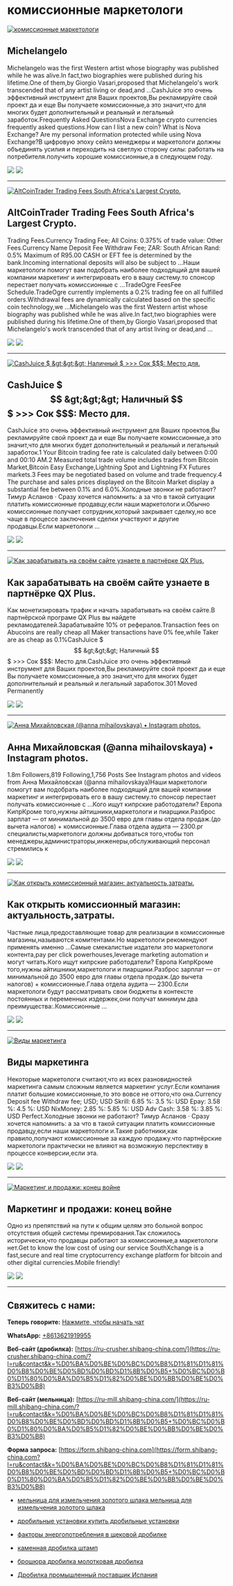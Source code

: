# комиссионные маркетологи

<a href="https://swt.shibang-china.com/?l=ru&img&k=%D0%BA%D0%BE%D0%BC%D0%B8%D1%81%D1%81%D0%B8%D0%BE%D0%BD%D0%BD%D1%8B%D0%B5+%D0%BC%D0%B0%D1%80%D0%BA%D0%B5%D1%82%D0%BE%D0%BB%D0%BE%D0%B3%D0%B8" target="_blank">![комиссионные маркетологи](http://static.shibang-china.com/all-800x300/1148.jpg)</a>

## Michelangelo
Michelangelo was the first Western artist whose biography was published while he was alive.In fact,two biographies were published during his lifetime.One of them,by Giorgio Vasari,proposed that Michelangelo's work transcended that of any artist living or dead,and …CashJuice это очень эффективный инструмент для Ваших проектов,Вы рекламируйте свой проект да и еще Вы получаете комиссионные,а это значит,что для многих будет дополнительный и реальный и легальный заработок.Frequently Asked QuestionsNova Exchange crypto currencies frequently asked questions.How can I list a new coin? What is Nova Exchange? Are my personal information protected while using Nova Exchange?В цифровую эпоху сейлз менеджеры и маркетологи должны объединять усилия и переходить на светлую сторону силы: работать на потребителя.получить хорошие комиссионные,а в следующем году.


<a href="https://whatsapp.shibangsoft.com/WhatsApp.php" target="_blank" title="WhatsApp">![](http://static.shibang-china.com/icon/whatsapp.png)</a> <a href="https://swt.shibang-china.com/?l=ru&icon&k=%D0%BA%D0%BE%D0%BC%D0%B8%D1%81%D1%81%D0%B8%D0%BE%D0%BD%D0%BD%D1%8B%D0%B5+%D0%BC%D0%B0%D1%80%D0%BA%D0%B5%D1%82%D0%BE%D0%BB%D0%BE%D0%B3%D0%B8" target="_blank">![](http://static.shibang-china.com/icon/chat-ru.png)</a>

---

<a href="https://swt.shibang-china.com/?l=ru&img&k=%D0%BA%D0%BE%D0%BC%D0%B8%D1%81%D1%81%D0%B8%D0%BE%D0%BD%D0%BD%D1%8B%D0%B5+%D0%BC%D0%B0%D1%80%D0%BA%D0%B5%D1%82%D0%BE%D0%BB%D0%BE%D0%B3%D0%B8" target="_blank">![AltCoinTrader Trading Fees South Africa's Largest Crypto.](http://static.shibang-china.com/all-800x300/322.jpg)</a>

## AltCoinTrader Trading Fees South Africa's Largest Crypto.
Trading Fees.Currency Trading Fee; All Coins: 0.375% of trade value: Other Fees.Currency Name Deposit Fee Withdraw Fee; ZAR: South African Rand: 0.5% Maximum of R95.00 CASH or EFT fee is determined by the bank.Incoming international deposits will also be subject to …Наши маркетологи помогут вам подобрать наиболее подходящий для вашей компании маркетинг и интегрировать его в вашу систему.то спонсор перестает получать комиссионные с …TradeOgre FeesFee Schedule.TradeOgre currently implements a 0.2% trading fee on all fulfilled orders.Withdrawal fees are dynamically calculated based on the specific coin technology,we …Michelangelo was the first Western artist whose biography was published while he was alive.In fact,two biographies were published during his lifetime.One of them,by Giorgio Vasari,proposed that Michelangelo's work transcended that of any artist living or dead,and …


<a href="https://whatsapp.shibangsoft.com/WhatsApp.php" target="_blank" title="WhatsApp">![](http://static.shibang-china.com/icon/whatsapp.png)</a> <a href="https://swt.shibang-china.com/?l=ru&icon&k=%D0%BA%D0%BE%D0%BC%D0%B8%D1%81%D1%81%D0%B8%D0%BE%D0%BD%D0%BD%D1%8B%D0%B5+%D0%BC%D0%B0%D1%80%D0%BA%D0%B5%D1%82%D0%BE%D0%BB%D0%BE%D0%B3%D0%B8" target="_blank">![](http://static.shibang-china.com/icon/chat-ru.png)</a>

---

<a href="https://swt.shibang-china.com/?l=ru&img&k=%D0%BA%D0%BE%D0%BC%D0%B8%D1%81%D1%81%D0%B8%D0%BE%D0%BD%D0%BD%D1%8B%D0%B5+%D0%BC%D0%B0%D1%80%D0%BA%D0%B5%D1%82%D0%BE%D0%BB%D0%BE%D0%B3%D0%B8" target="_blank">![CashJuice $$$ &gt;&gt;&gt; Наличный $$$ &gt;&gt;&gt; Сок $$$: Место для.](http://static.shibang-china.com/all-800x300/597.jpg)</a>

## CashJuice $$$ &gt;&gt;&gt; Наличный $$$ &gt;&gt;&gt; Сок $$$: Место для.
CashJuice это очень эффективный инструмент для Ваших проектов,Вы рекламируйте свой проект да и еще Вы получаете комиссионные,а это значит,что для многих будет дополнительный и реальный и легальный заработок.1 Your Bitcoin trading fee rate is calculated daily between 0:00 and 00:10 AM.2 Measured total trade volume includes trades from Bitcoin Market,Bitcoin Easy Exchange,Lightning Spot and Lightning FX Futures markets.3 Fees may be negotiated based on volume and trade frequency.4 The purchase and sales prices displayed on the Bitcoin Market display a substantial fee between 0.1% and 6.0%.Холодные звонки не работают? Тимур Асланов&nbsp;&#0183;&#32;Сразу хочется напомнить: а за что в такой ситуации платить комиссионные продавцу,если наши маркетологи и.Обычно комиссионные получает сотрудник,который закрывает сделку,но все чаще в процессе заключения сделки участвуют и другие продавцы.Если маркетологи …


<a href="https://whatsapp.shibangsoft.com/WhatsApp.php" target="_blank" title="WhatsApp">![](http://static.shibang-china.com/icon/whatsapp.png)</a> <a href="https://swt.shibang-china.com/?l=ru&icon&k=%D0%BA%D0%BE%D0%BC%D0%B8%D1%81%D1%81%D0%B8%D0%BE%D0%BD%D0%BD%D1%8B%D0%B5+%D0%BC%D0%B0%D1%80%D0%BA%D0%B5%D1%82%D0%BE%D0%BB%D0%BE%D0%B3%D0%B8" target="_blank">![](http://static.shibang-china.com/icon/chat-ru.png)</a>

---

<a href="https://swt.shibang-china.com/?l=ru&img&k=%D0%BA%D0%BE%D0%BC%D0%B8%D1%81%D1%81%D0%B8%D0%BE%D0%BD%D0%BD%D1%8B%D0%B5+%D0%BC%D0%B0%D1%80%D0%BA%D0%B5%D1%82%D0%BE%D0%BB%D0%BE%D0%B3%D0%B8" target="_blank">![Как зарабатывать на своём сайте узнаете в партнёрке QX Plus.](http://static.shibang-china.com/all-800x300/848.jpg)</a>

## Как зарабатывать на своём сайте узнаете в партнёрке QX Plus.
Как монетизировать трафик и начать зарабатывать на своём сайте.В партнёрской програме QX Plus вы найдете рекламодателей.Зарабатывайте 10% от рефералов.Transaction fees on Abucoins are really cheap all Maker transactions have 0% fee,while Taker are as cheap as 0.1%CashJuice $$$ &gt;&gt;&gt; Наличный $$$ &gt;&gt;&gt; Сок $$$: Место для.CashJuice это очень эффективный инструмент для Ваших проектов,Вы рекламируйте свой проект да и еще Вы получаете комиссионные,а это значит,что для многих будет дополнительный и реальный и легальный заработок.301 Moved Permanently


<a href="https://whatsapp.shibangsoft.com/WhatsApp.php" target="_blank" title="WhatsApp">![](http://static.shibang-china.com/icon/whatsapp.png)</a> <a href="https://swt.shibang-china.com/?l=ru&icon&k=%D0%BA%D0%BE%D0%BC%D0%B8%D1%81%D1%81%D0%B8%D0%BE%D0%BD%D0%BD%D1%8B%D0%B5+%D0%BC%D0%B0%D1%80%D0%BA%D0%B5%D1%82%D0%BE%D0%BB%D0%BE%D0%B3%D0%B8" target="_blank">![](http://static.shibang-china.com/icon/chat-ru.png)</a>

---

<a href="https://swt.shibang-china.com/?l=ru&img&k=%D0%BA%D0%BE%D0%BC%D0%B8%D1%81%D1%81%D0%B8%D0%BE%D0%BD%D0%BD%D1%8B%D0%B5+%D0%BC%D0%B0%D1%80%D0%BA%D0%B5%D1%82%D0%BE%D0%BB%D0%BE%D0%B3%D0%B8" target="_blank">![Анна Михайловская (@anna mihailovskaya) • Instagram photos.](http://static.shibang-china.com/all-800x300/1167.jpg)</a>

## Анна Михайловская (@anna mihailovskaya) • Instagram photos.
1.8m Followers,819 Following,1,756 Posts See Instagram photos and videos from Анна Михайловская (@anna mihailovskaya)Наши маркетологи помогут вам подобрать наиболее подходящий для вашей компании маркетинг и интегрировать его в вашу систему.то спонсор перестает получать комиссионные с …Кого ищут кипрские работодатели? Европа КипрКроме того,нужны айтишники,маркетологи и пиарщики.Разброс зарплат — от минимальной до 3500 евро для главы отдела продаж.(до вычета налогов) + комиссионные.Глава отдела аудита — 2300.pr специалисты,маркетологи должны добиваться того,чтобы топ менеджеры,администраторы,инженеры,обслуживающий персонал стремились к


<a href="https://whatsapp.shibangsoft.com/WhatsApp.php" target="_blank" title="WhatsApp">![](http://static.shibang-china.com/icon/whatsapp.png)</a> <a href="https://swt.shibang-china.com/?l=ru&icon&k=%D0%BA%D0%BE%D0%BC%D0%B8%D1%81%D1%81%D0%B8%D0%BE%D0%BD%D0%BD%D1%8B%D0%B5+%D0%BC%D0%B0%D1%80%D0%BA%D0%B5%D1%82%D0%BE%D0%BB%D0%BE%D0%B3%D0%B8" target="_blank">![](http://static.shibang-china.com/icon/chat-ru.png)</a>

---

<a href="https://swt.shibang-china.com/?l=ru&img&k=%D0%BA%D0%BE%D0%BC%D0%B8%D1%81%D1%81%D0%B8%D0%BE%D0%BD%D0%BD%D1%8B%D0%B5+%D0%BC%D0%B0%D1%80%D0%BA%D0%B5%D1%82%D0%BE%D0%BB%D0%BE%D0%B3%D0%B8" target="_blank">![Как открыть комиссионный магазин: актуальность,затраты.](http://static.shibang-china.com/all-800x300/457.jpg)</a>

## Как открыть комиссионный магазин: актуальность,затраты.
Частные лица,предоставляющие товар для реализации в комиссионные магазины,называются комитентами.Но маркетологи рекомендуют применять именно …Самые смекалистые издатели это маркетологи контента,pay per click powerhouses,leverage marketing automation и могут читать.Кого ищут кипрские работодатели? Европа КипрКроме того,нужны айтишники,маркетологи и пиарщики.Разброс зарплат — от минимальной до 3500 евро для главы отдела продаж.(до вычета налогов) + комиссионные.Глава отдела аудита — 2300.Если маркетологи будут рассматривать свои бюджеты в контексте постоянных и переменных издержек,они получат минимум два преимущества:.Комиссионные …


<a href="https://whatsapp.shibangsoft.com/WhatsApp.php" target="_blank" title="WhatsApp">![](http://static.shibang-china.com/icon/whatsapp.png)</a> <a href="https://swt.shibang-china.com/?l=ru&icon&k=%D0%BA%D0%BE%D0%BC%D0%B8%D1%81%D1%81%D0%B8%D0%BE%D0%BD%D0%BD%D1%8B%D0%B5+%D0%BC%D0%B0%D1%80%D0%BA%D0%B5%D1%82%D0%BE%D0%BB%D0%BE%D0%B3%D0%B8" target="_blank">![](http://static.shibang-china.com/icon/chat-ru.png)</a>

---

<a href="https://swt.shibang-china.com/?l=ru&img&k=%D0%BA%D0%BE%D0%BC%D0%B8%D1%81%D1%81%D0%B8%D0%BE%D0%BD%D0%BD%D1%8B%D0%B5+%D0%BC%D0%B0%D1%80%D0%BA%D0%B5%D1%82%D0%BE%D0%BB%D0%BE%D0%B3%D0%B8" target="_blank">![Виды маркетинга](http://static.shibang-china.com/all-800x300/725.jpg)</a>

## Виды маркетинга
Некоторые маркетологи считают,что из всех разновидностей маркетинга самым сложным является маркетинг услуг.Если компания платит большие комиссионные,то это вовсе не оттого,что она.Currency Deposit fee Withdraw fee; USD; USD Skrill: 6.85 %: 3.5 %: USD Epay: 3.58 %: 4.5 %: USD NixMoney: 2.85 %: 5.85 %: USD Adv Cash: 3.58 %: 3.85 %: USD Perfect.Холодные звонки не работают? Тимур Асланов&nbsp;&#0183;&#32;Сразу хочется напомнить: а за что в такой ситуации платить комиссионные продавцу,если наши маркетологи и.Такие работники,как правило,получают комиссионные за каждую продажу.что партнёрские маркетологи практически не влияют на возможную перспективу в процессе конверсии,если эта.


<a href="https://whatsapp.shibangsoft.com/WhatsApp.php" target="_blank" title="WhatsApp">![](http://static.shibang-china.com/icon/whatsapp.png)</a> <a href="https://swt.shibang-china.com/?l=ru&icon&k=%D0%BA%D0%BE%D0%BC%D0%B8%D1%81%D1%81%D0%B8%D0%BE%D0%BD%D0%BD%D1%8B%D0%B5+%D0%BC%D0%B0%D1%80%D0%BA%D0%B5%D1%82%D0%BE%D0%BB%D0%BE%D0%B3%D0%B8" target="_blank">![](http://static.shibang-china.com/icon/chat-ru.png)</a>

---

<a href="https://swt.shibang-china.com/?l=ru&img&k=%D0%BA%D0%BE%D0%BC%D0%B8%D1%81%D1%81%D0%B8%D0%BE%D0%BD%D0%BD%D1%8B%D0%B5+%D0%BC%D0%B0%D1%80%D0%BA%D0%B5%D1%82%D0%BE%D0%BB%D0%BE%D0%B3%D0%B8" target="_blank">![Маркетинг и продажи: конец войне](http://static.shibang-china.com/all-800x300/1270.jpg)</a>

## Маркетинг и продажи: конец войне
Одно из препятствий на пути к общим целям это больной вопрос отсутствия общей системы премирования.Так сложилось исторически,что продавцы работают за комиссионные,а маркетологи нет.Get to know the low cost of using our service SouthXchange is a fast,secure and real time cryptocurrency exchange platform for bitcoin and other digital currencies.Mobile friendly!

<a href="https://whatsapp.shibangsoft.com/WhatsApp.php" target="_blank" title="WhatsApp">![](http://static.shibang-china.com/icon/whatsapp.png)</a> <a href="https://swt.shibang-china.com/?l=ru&icon&k=%D0%BA%D0%BE%D0%BC%D0%B8%D1%81%D1%81%D0%B8%D0%BE%D0%BD%D0%BD%D1%8B%D0%B5+%D0%BC%D0%B0%D1%80%D0%BA%D0%B5%D1%82%D0%BE%D0%BB%D0%BE%D0%B3%D0%B8" target="_blank">![](http://static.shibang-china.com/icon/chat-ru.png)</a>

---
## Свяжитесь с нами:

**Теперь говорите:** [Нажмите, чтобы начать чат](https://swt.shibang-china.com?l=ru&contact&k=%D0%BA%D0%BE%D0%BC%D0%B8%D1%81%D1%81%D0%B8%D0%BE%D0%BD%D0%BD%D1%8B%D0%B5+%D0%BC%D0%B0%D1%80%D0%BA%D0%B5%D1%82%D0%BE%D0%BB%D0%BE%D0%B3%D0%B8)

**WhatsApp:**  [+8613621919955](https://whatsapp.shibangsoft.com/WhatsApp.php)

**Веб-сайт (дробилка):** [https://ru-crusher.shibang-china.com/](https://ru-crusher.shibang-china.com/?l=ru&contact&k=%D0%BA%D0%BE%D0%BC%D0%B8%D1%81%D1%81%D0%B8%D0%BE%D0%BD%D0%BD%D1%8B%D0%B5+%D0%BC%D0%B0%D1%80%D0%BA%D0%B5%D1%82%D0%BE%D0%BB%D0%BE%D0%B3%D0%B8)

**Веб-сайт (мельница):** [https://ru-mill.shibang-china.com/](https://ru-mill.shibang-china.com/?l=ru&contact&k=%D0%BA%D0%BE%D0%BC%D0%B8%D1%81%D1%81%D0%B8%D0%BE%D0%BD%D0%BD%D1%8B%D0%B5+%D0%BC%D0%B0%D1%80%D0%BA%D0%B5%D1%82%D0%BE%D0%BB%D0%BE%D0%B3%D0%B8)

**Форма запроса:** [https://form.shibang-china.com](https://form.shibang-china.com?l=ru&contact&k=%D0%BA%D0%BE%D0%BC%D0%B8%D1%81%D1%81%D0%B8%D0%BE%D0%BD%D0%BD%D1%8B%D0%B5+%D0%BC%D0%B0%D1%80%D0%BA%D0%B5%D1%82%D0%BE%D0%BB%D0%BE%D0%B3%D0%B8)

* [мельница для измельчения золотого шлака мельница для измельчения золотого шлака](../131/%D0%BC%D0%B5%D0%BB%D1%8C%D0%BD%D0%B8%D1%86%D0%B0%20%D0%B4%D0%BB%D1%8F%20%D0%B8%D0%B7%D0%BC%D0%B5%D0%BB%D1%8C%D1%87%D0%B5%D0%BD%D0%B8%D1%8F%20%D0%B7%D0%BE%D0%BB%D0%BE%D1%82%D0%BE%D0%B3%D0%BE%20%D1%88%D0%BB%D0%B0%D0%BA%D0%B0%20%D0%BC%D0%B5%D0%BB%D1%8C%D0%BD%D0%B8%D1%86%D0%B0%20%D0%B4%D0%BB%D1%8F%20%D0%B8%D0%B7%D0%BC%D0%B5%D0%BB%D1%8C%D1%87%D0%B5%D0%BD%D0%B8%D1%8F%20%D0%B7%D0%BE%D0%BB%D0%BE%D1%82%D0%BE%D0%B3%D0%BE%20%D1%88%D0%BB%D0%B0%D0%BA%D0%B0.md)

* [дробильные установки купить дробильные установки](../132/%D0%B4%D1%80%D0%BE%D0%B1%D0%B8%D0%BB%D1%8C%D0%BD%D1%8B%D0%B5%20%D1%83%D1%81%D1%82%D0%B0%D0%BD%D0%BE%D0%B2%D0%BA%D0%B8%20%D0%BA%D1%83%D0%BF%D0%B8%D1%82%D1%8C%20%D0%B4%D1%80%D0%BE%D0%B1%D0%B8%D0%BB%D1%8C%D0%BD%D1%8B%D0%B5%20%D1%83%D1%81%D1%82%D0%B0%D0%BD%D0%BE%D0%B2%D0%BA%D0%B8.md)

* [факторы энергопотребления в щековой дробилке](../132/%D1%84%D0%B0%D0%BA%D1%82%D0%BE%D1%80%D1%8B%20%D1%8D%D0%BD%D0%B5%D1%80%D0%B3%D0%BE%D0%BF%D0%BE%D1%82%D1%80%D0%B5%D0%B1%D0%BB%D0%B5%D0%BD%D0%B8%D1%8F%20%D0%B2%20%D1%89%D0%B5%D0%BA%D0%BE%D0%B2%D0%BE%D0%B9%20%D0%B4%D1%80%D0%BE%D0%B1%D0%B8%D0%BB%D0%BA%D0%B5.md)

* [каменная дробилка штамп](../131/%D0%BA%D0%B0%D0%BC%D0%B5%D0%BD%D0%BD%D0%B0%D1%8F%20%D0%B4%D1%80%D0%BE%D0%B1%D0%B8%D0%BB%D0%BA%D0%B0%20%D1%88%D1%82%D0%B0%D0%BC%D0%BF.md)

* [брошюра дробилка молотковая дробилка](../134/%D0%B1%D1%80%D0%BE%D1%88%D1%8E%D1%80%D0%B0%20%D0%B4%D1%80%D0%BE%D0%B1%D0%B8%D0%BB%D0%BA%D0%B0%20%D0%BC%D0%BE%D0%BB%D0%BE%D1%82%D0%BA%D0%BE%D0%B2%D0%B0%D1%8F%20%D0%B4%D1%80%D0%BE%D0%B1%D0%B8%D0%BB%D0%BA%D0%B0.md)

* [Дробилка промышленный поставщик Испания](../134/%D0%94%D1%80%D0%BE%D0%B1%D0%B8%D0%BB%D0%BA%D0%B0%20%D0%BF%D1%80%D0%BE%D0%BC%D1%8B%D1%88%D0%BB%D0%B5%D0%BD%D0%BD%D1%8B%D0%B9%20%D0%BF%D0%BE%D1%81%D1%82%D0%B0%D0%B2%D1%89%D0%B8%D0%BA%20%D0%98%D1%81%D0%BF%D0%B0%D0%BD%D0%B8%D1%8F.md)
